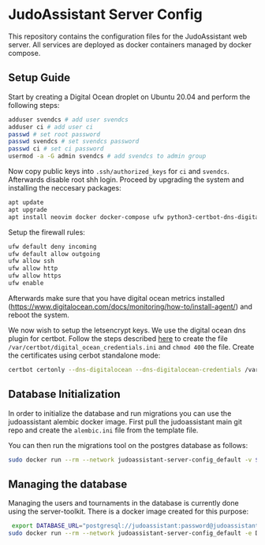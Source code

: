 JudoAssistant Server Config
===========================
This repository contains the configuration files for the JudoAssistant web
server.
All services are deployed as docker containers managed by docker compose.

Setup Guide
-----------
Start by creating a Digital Ocean droplet on Ubuntu 20.04 and perform the
following steps:
```bash
adduser svendcs # add user svendcs
adduser ci # add user ci
passwd # set root password
passwd svendcs # set svendcs password
passwd ci # set ci password
usermod -a -G admin svendcs # add svendcs to admin group
```

Now copy public keys into `.ssh/authorized_keys` for `ci` and `svendcs`.
Afterwards disable root shh login. Proceed by upgrading the system and
installing the neccesary packages:
```bash
apt update
apt upgrade
apt install neovim docker docker-compose ufw python3-certbot-dns-digitalocean
```

Setup the firewall rules:
```bash
ufw default deny incoming
ufw default allow outgoing
ufw allow ssh
ufw allow http
ufw allow https
ufw enable
```

Afterwards make sure that you have digital ocean metrics installed
(https://www.digitalocean.com/docs/monitoring/how-to/install-agent/)
and reboot the system.

We now wish to setup the letsencrypt keys. We use the digital ocean dns plugin
for certbot. Follow the steps described [here](https://certbot-dns-digitalocean.readthedocs.io/en/stable/)
to create the file `/var/certbot/digital_ocean_credentials.ini` and `chmod 400`
the file. Create the certificates using cerbot standalone mode:

```bash
certbot certonly --dns-digitalocean --dns-digitalocean-credentials /var/certbot/digital_ocean_credentials.ini -d judoassistant.com -d live.judoassistant.com
```

Database Initialization
-----------------------
In order to initialize the database and run migrations you can use the
judoassistant alembic docker image. First pull the judoassistant main git repo
and create the `alembic.ini` file from the template file.

You can then run the migrations tool on the postgres database as follows:
```bash
sudo docker run --rm --network judoassistant-server-config_default -v $(pwd)/alembic.ini:/alembic.ini -v $(pwd)/alembic:/alembic/alembic:ro judoassistant/alembic --help
```

Managing the database
---------------------
Managing the users and tournaments in the database is currently done using the
server-toolkit. There is a docker image created for this purpose:
```bash
 export DATABASE_URL="postgresql://judoassistant:password@judoassistant-postgres/judoassistant"
sudo docker run --rm --network judoassistant-server-config_default -e DATABASE_URL=${DATABASE_URL} judoassistant/judoassistant-server-toolkit --help
```
